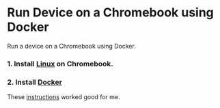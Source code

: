 # Run Device on a Chromebook using Docker

Run a device on a Chromebook using Docker.

### 1. Install [Linux](https://support.google.com/chromebook/answer/9145439?hl=en) on Chromebook.

### 2. Install [Docker](https://www.docker.com/)

These [instructions](https://dvillalobos.github.io/2020/How-to-install-and-run-Docker-on-a-Chromebook/) worked good for me.

